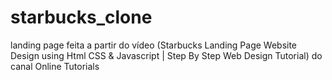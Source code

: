 # starbucks_clone
 landing page feita a partir do vídeo (Starbucks Landing Page Website Design using Html CSS & Javascript | Step By Step Web Design Tutorial) do canal Online Tutorials
